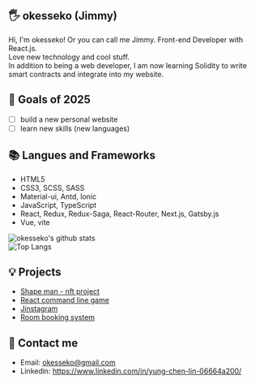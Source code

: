 ## 🖐 okesseko (Jimmy)

Hi, I'm okesseko! Or you can call me Jimmy.
Front-end Developer with React.js.<br/>
Love new technology and cool stuff.<br/>
In addition to being a web developer, I am now learning Solidity to write smart contracts and integrate into my website.<br/>

## 🔭 Goals of 2025

- [ ] build a new personal website
- [ ] learn new skills (new languages)
      
## 📚 Langues and Frameworks
- HTML5
- CSS3, SCSS, SASS
- Material-ui, Antd, Ionic
- JavaScript, TypeScript
- React, Redux, Redux-Saga, React-Router, Next.js, Gatsby.js
- Vue, vite

![okesseko's github stats](https://github-readme-stats.vercel.app/api?username=okesseko&show_icons=true&theme=radical)
<br/>
![Top Langs](https://github-readme-stats.vercel.app/api/top-langs/?username=okesseko&layout=compact)

## 💡 Projects
- [Shape man - nft project](https://github.com/okesseko/shape-man)
- [React command line game](https://github.com/okesseko/react-command-line-game)
- [Jinstagram](https://github.com/okesseko/social)
- [Room booking system](https://github.com/okesseko/room-booking-system)


## 🔗 Contact me
- Email: okesseko@gmail.com
- Linkedin: https://www.linkedin.com/in/yung-chen-lin-06664a200/


